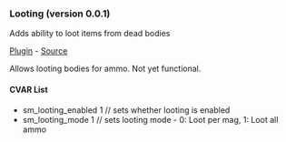 ### Looting (version 0.0.1)
Adds ability to loot items from dead bodies

[Plugin](plugins/looting.smx?raw=true) - [Source](scripting/looting.sp)

Allows looting bodies for ammo. Not yet functional.

#### CVAR List
 * sm_looting_enabled  1 // sets whether looting is enabled
 * sm_looting_mode  1 // sets looting mode - 0: Loot per mag, 1: Loot all ammo

